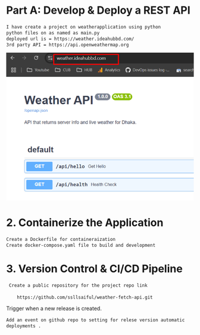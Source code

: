 # Part A: Develop & Deploy a REST API
    I have create a project on weatherapplication using python
    python files on as named as main.py
    deployed url is = https://weather.ideahubbd.com/
    3rd party API = https://api.openweathermap.org

![alt text](weather.png)

# 2. Containerize the Application

    Create a Dockerfile for containeraization
    Create docker-compose.yaml file to build and development


# 3. Version Control & CI/CD Pipeline

     Create a public repository for the project repo link 
    
        https://github.com/ssllsaiful/weather-fetch-api.git


Trigger when a new release is created.

    Add an event on github repo to setting for relese version automatic deployments . 
